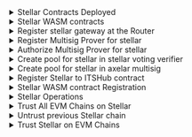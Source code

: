 <details>
<summary>Stellar Contracts Deployed</summary>

| Contract                  | TX                                                                                                          | CMD                                                                                                                                |
| ------------------------- | ----------------------------------------------------------------------------------------------------------- | ---------------------------------------------------------------------------------------------------------------------------------- |
| `AxelarGateway`           | https://stellar.expert/explorer/testnet/tx/71a172220b70f3d18b26d9066524994f8f40db76d06812e69181148365dd9901 | `node stellar/deploy-contract.js deploy AxelarGateway --version v1.0.0 --minimum-rotation-delay 0 --previous-signers-retention 15` |
| `AxelarOperators`         | https://stellar.expert/explorer/testnet/tx/5f41466342a8a51908c32bada4123f0f16388bd1addd246dd09c59f6da25a162 | `node stellar/deploy-contract.js deploy AxelarOperators --version v1.0.0`                                                          |
| `AxelarGasService`        | https://stellar.expert/explorer/testnet/tx/d33dd8764200f750a13716b68addd1fc84f6973edfc765d854106a72119bbee8 | `node stellar/deploy-contract.js deploy AxelarGasService --version v1.0.0`                                                         |
| `Upgrader`                | https://stellar.expert/explorer/testnet/tx/3c44441cc1a39c6b0e58252ad25d65d442962e94398d175346f6ff98390ae4ff | `node stellar/deploy-contract.js deploy Upgrader --version v1.0.0`                                                                 |
| `InterchainTokenService ` | https://stellar.expert/explorer/testnet/tx/a1296b8851d3b5c0e204300a6400fad98effc547935eead9e0a7270607fd78ef | `node stellar/deploy-contract.js deploy InterchainTokenService --version v1.0.0`                                                   |
| `AxelarExample`           | https://stellar.expert/explorer/testnet/tx/7f1a70b65431d6cf51e2e854ee452285ef32592ab1d30f87a65bd4c39eed9aa5 | `node stellar/deploy-contract.js deploy AxelarExample --wasm-path artifacts/stellar_example-v1.0.0.optimized.wasm`                 |

</details>

<details>
<summary>Stellar WASM contracts</summary>

| Contract         | TX                                                                                                               | CMD                                                                                                                                                     |
| ---------------- | ---------------------------------------------------------------------------------------------------------------- | ------------------------------------------------------------------------------------------------------------------------------------------------------- |
| `VotingVerifier` | https://devnet-amplifier.axelarscan.io/account/axelar1w78434ta3l83fstf743xh9v5vkh4k203x2rh7l6w093n4s4vzv0suz09g3 | `node ./cosmwasm/deploy-contract.js instantiate -c VotingVerifier --fetchCodeId --instantiate2 --admin "axelar1zlr7e5qf3sz7yf890rkh9tcnu87234k6k7ytd9"` |
| `Gateway`        | https://devnet-amplifier.axelarscan.io/account/axelar1tatg2n9gsq6vkkafm6pv8hsunr236wgdk4gdc7lw0hs2e3cnspmsw75rld | `node ./cosmwasm/deploy-contract.js instantiate -c Gateway --fetchCodeId --instantiate2 --admin "axelar1zlr7e5qf3sz7yf890rkh9tcnu87234k6k7ytd9"`        |
| `MultisigProver` | https://devnet-amplifier.axelarscan.io/account/axelar1lgtcv0lfxwaz2prmea2y73lespr3mnwkfjv9kr0q6j7qhvhvwx6s54cesj | `node ./cosmwasm/deploy-contract.js instantiate -c MultisigProver --fetchCodeId --instantiate2 --admin "axelar1zlr7e5qf3sz7yf890rkh9tcnu87234k6k7ytd9"` |

</details>

<details>
<summary>Register stellar gateway at the Router</summary>

```
➜  axelar-contract-deployments git:(release/2025-q1-devnet) ✗ node cosmwasm/submit-proposal.js execute \
  -c Router \
  -t "Register Gateway for stellar" \
  -d "Register Gateway address for stellar at Router contract" \
  --runAs $RUN_AS_ACCOUNT \
  --deposit $DEPOSIT_VALUE \
  --msg "{
    \"register_chain\": {
      \"chain\": \"stellar-2025-q1\",
      \"gateway_address\": \"$GATEWAY\",
      \"msg_id_format\": \"hex_tx_hash_and_event_index\"
      }
    }"
Encoded /cosmwasm.wasm.v1.ExecuteContractProposal: {
  "title": "Register Gateway for stellar",
  "description": "Register Gateway address for stellar at Router contract",
  "runAs": "axelar1zlr7e5qf3sz7yf890rkh9tcnu87234k6k7ytd9",
  "contract": "axelar14jjdxqhuxk803e9pq64w4fgf385y86xxhkpzswe9crmu6vxycezst0zq8y",
  "msg": {
    "register_chain": {
      "chain": "stellar-2025-q1",
      "gateway_address": "axelar1tatg2n9gsq6vkkafm6pv8hsunr236wgdk4gdc7lw0hs2e3cnspmsw75rld",
      "msg_id_format": "hex_tx_hash_and_event_index"
    }
  },
  "funds": []
}

Proceed with proposal submission? (y/n) y

Proposal submitted: 131
```

</details>

<details>
<summary>Register Multisig Prover for stellar</summary>

```
➜  axelar-contract-deployments git:(release/2025-q1-devnet) ✗ node cosmwasm/submit-proposal.js execute \
  -c Coordinator \
  -t "Register Multisig Prover for stellar" \
  -d "Register Multisig Prover address for stellar at Coordinator contract" \
  --runAs $RUN_AS_ACCOUNT \
  --deposit $DEPOSIT_VALUE \
  --msg "{
    \"register_prover_contract\": {
      \"chain_name\": \"stellar-2025-q1\",
      \"new_prover_addr\": \"$MULTISIG_PROVER\"
    }
  }"
Encoded /cosmwasm.wasm.v1.ExecuteContractProposal: {
  "title": "Register Multisig Prover for stellar",
  "description": "Register Multisig Prover address for stellar at Coordinator contract",
  "runAs": "axelar1zlr7e5qf3sz7yf890rkh9tcnu87234k6k7ytd9",
  "contract": "axelar1m2498n4h2tskcsmssjnzswl5e6eflmqnh487ds47yxyu6y5h4zuqr9zk4g",
  "msg": {
    "register_prover_contract": {
      "chain_name": "stellar-2025-q1",
      "new_prover_addr": "axelar1lgtcv0lfxwaz2prmea2y73lespr3mnwkfjv9kr0q6j7qhvhvwx6s54cesj"
    }
  },
  "funds": []
}

Proceed with proposal submission? (y/n) y

Proposal submitted: 132
```

</details>

<details>
<summary>Authorize Multisig Prover for stellar</summary>

```
➜  axelar-contract-deployments git:(release/2025-q1-devnet) ✗ node cosmwasm/submit-proposal.js execute \
  -c Multisig \
  -t "Authorize Multisig Prover for stellar" \
  -d "Authorize Multisig Prover address for stellar at Multisig contract" \
  --runAs $RUN_AS_ACCOUNT \
  --deposit $DEPOSIT_VALUE \
  --msg "{
    \"authorize_callers\": {
      \"contracts\": {
        \"$MULTISIG_PROVER\": \"stellar-2025-q1\"
      }
    }
  }"
Encoded /cosmwasm.wasm.v1.ExecuteContractProposal: {
  "title": "Authorize Multisig Prover for stellar",
  "description": "Authorize Multisig Prover address for stellar at Multisig contract",
  "runAs": "axelar1zlr7e5qf3sz7yf890rkh9tcnu87234k6k7ytd9",
  "contract": "axelar19jxy26z0qnnspa45y5nru0l5rmy9d637z5km2ndjxthfxf5qaswst9290r",
  "msg": {
    "authorize_callers": {
      "contracts": {
        "axelar1lgtcv0lfxwaz2prmea2y73lespr3mnwkfjv9kr0q6j7qhvhvwx6s54cesj": "stellar-2025-q1"
      }
    }
  },
  "funds": []
}

Proceed with proposal submission? (y/n) y

Proposal submitted: 133
```

</details>

<details>
<summary>Create pool for stellar in stellar voting verifier</summary>

```
➜  axelar-contract-deployments git:(release/2025-q1-devnet) ✗ node cosmwasm/submit-proposal.js execute \
  -c Rewards \
  -t "Create pool for stellar in stellar voting verifier" \
  -d "Create pool for stellar in stellar voting verifier" \
  --runAs $RUN_AS_ACCOUNT \
  --deposit $DEPOSIT_VALUE \
  --msg "{
    \"create_pool\": {
      \"params\": {
        \"epoch_duration\": \"100\",
        \"participation_threshold\": [\"7\", \"10\"],
        \"rewards_per_epoch\": \"100\"
      },
      \"pool_id\": {
        \"chain_name\": \"stellar-2025-q1\",
        \"contract\": \"$VOTING_VERIFIER\"
      }
    }
  }"
Encoded /cosmwasm.wasm.v1.ExecuteContractProposal: {
  "title": "Create pool for stellar in stellar voting verifier",
  "description": "Create pool for stellar in stellar voting verifier",
  "runAs": "axelar1zlr7e5qf3sz7yf890rkh9tcnu87234k6k7ytd9",
  "contract": "axelar1vaj9sfzc3z0gpel90wu4ljutncutv0wuhvvwfsh30rqxq422z89qnd989l",
  "msg": {
    "create_pool": {
      "params": {
        "epoch_duration": "100",
        "participation_threshold": [
          "7",
          "10"
        ],
        "rewards_per_epoch": "100"
      },
      "pool_id": {
        "chain_name": "stellar-2025-q1",
        "contract": "axelar1w78434ta3l83fstf743xh9v5vkh4k203x2rh7l6w093n4s4vzv0suz09g3"
      }
    }
  },
  "funds": []
}

Proceed with proposal submission? (y/n) y

Proposal submitted: 135
```

</details>

<details>
<summary>Create pool for stellar in axelar multisig</summary>

```
➜  axelar-contract-deployments git:(release/2025-q1-devnet) ✗ node cosmwasm/submit-proposal.js execute \
  -c Rewards \
  -t "Create pool for stellar in axelar multisig" \
  -d "Create pool for stellar in axelar multisig" \
  --runAs $RUN_AS_ACCOUNT \
  --deposit $DEPOSIT_VALUE \
  --msg "{
    \"create_pool\": {
      \"params\": {
        \"epoch_duration\": \"100\",
        \"participation_threshold\": [\"7\", \"10\"],
        \"rewards_per_epoch\": \"100\"
      },
      \"pool_id\": {
        \"chain_name\": \"stellar-2025-q1\",
        \"contract\": \"$MULTISIG\"
      }
    }
  }"
Encoded /cosmwasm.wasm.v1.ExecuteContractProposal: {
  "title": "Create pool for stellar in axelar multisig",
  "description": "Create pool for stellar in axelar multisig",
  "runAs": "axelar1zlr7e5qf3sz7yf890rkh9tcnu87234k6k7ytd9",
  "contract": "axelar1vaj9sfzc3z0gpel90wu4ljutncutv0wuhvvwfsh30rqxq422z89qnd989l",
  "msg": {
    "create_pool": {
      "params": {
        "epoch_duration": "100",
        "participation_threshold": [
          "7",
          "10"
        ],
        "rewards_per_epoch": "100"
      },
      "pool_id": {
        "chain_name": "stellar-2025-q1",
        "contract": "axelar19jxy26z0qnnspa45y5nru0l5rmy9d637z5km2ndjxthfxf5qaswst9290r"
      }
    }
  },
  "funds": []
}

Proceed with proposal submission? (y/n) y

Proposal submitted: 136
```

</details>

<details>
<summary>Register Stellar to ITSHub contract</summary>

```
➜  axelar-contract-deployments git:(release/2025-q1-devnet) ✗ node cosmwasm/submit-proposal.js \
    its-hub-register-chains stellar-2025-q1 \
    -t "Register stellar-2025-q1 on ITS Hub" \
    -d "Register stellar-2025-q1 on ITS Hub" \
    --deposit 100000000 \
    --runAs axelar1zlr7e5qf3sz7yf890rkh9tcnu87234k6k7ytd9
Encoded /cosmwasm.wasm.v1.ExecuteContractProposal: {
  "title": "Register stellar-2025-q1 on ITS Hub",
  "description": "Register stellar-2025-q1 on ITS Hub",
  "runAs": "axelar1zlr7e5qf3sz7yf890rkh9tcnu87234k6k7ytd9",
  "contract": "axelar157hl7gpuknjmhtac2qnphuazv2yerfagva7lsu9vuj2pgn32z22qa26dk4",
  "msg": {
    "register_chains": {
      "chains": [
        {
          "chain": "stellar-2025-q1",
          "its_edge_contract": "CATNQHWMG4VOWPSWF4HXVW7ASDJNX7M7F6JLFC544T7ZMMXXAE2HUDTY",
          "truncation": {
            "max_uint": "170141183460469231731687303715884105727",
            "max_decimals_when_truncating": 255
          }
        }
      ]
    }
  },
  "funds": []
}

Proceed with proposal submission? (y/n) y

Proposal submitted: 137
```

</details>

<details>
<summary>Stellar WASM contract Registration</summary>

| Operation                     | TX                                                                                                         | CMD                                                                                                             |
| ----------------------------- | ---------------------------------------------------------------------------------------------------------- | --------------------------------------------------------------------------------------------------------------- |
| `Create genesis verifier set` | https://devnet-amplifier.axelarscan.io/tx/30B0C468A9ACD13E9CFDAC5656D27CA51ADE4758ABD033CF9B152DDA8F51AAD9 | `axd tx wasm execute $MULTISIG_PROVER '"update_verifier_set"' --from amplifier --gas auto --gas-adjustment 1.2` |

</details>

<details>
<summary>Stellar Operations</summary>

| Ops             | TX                                                                                                          | CMD                              |
| --------------- | ----------------------------------------------------------------------------------------------------------- | -------------------------------- |
| `Rotate Signer` | https://stellar.expert/explorer/testnet/tx/8742a7cf3a49ecd7de380903cf0a4e83571876b3f862f9cb64a89ef4c8fc82ae | `node stellar/gateway.js rotate` |

</details>

<details>
<summary>Trust All EVM Chains on Stellar</summary>

```
➜  axelar-contract-deployments git:(release/2025-q1-devnet) ✗ node stellar/its.js add-trusted-chains all
Wallet address: GCRN3JXRVXHQTFQFM7NR4TTTORGZDCJWPIOLPQQHL6WMAQGVMWSXJL3Q

Wallet balances: 9927.9954339 XLM

Wallet sequence: 2667174690838

Proceed with action addTrustedChains (y/n) y

set_trusted_chain: core-avalanche

Is trusted chain tx: 4e020aefd74e77fca083b97c96bb85a2461d596222c311f1f68fcb79deaa5c7a

set_trusted_chain tx: 185cd694f0ea02c0f661c8bc624a93cb7acc55d66f1bc9866c6dc472a0386955

Successfully added trusted chain: core-avalanche

set_trusted_chain: core-ethereum

Is trusted chain tx: 0415f36a015362829fc8686371d59deece0254af6e6a40b355e2ebed7c0f8722

set_trusted_chain tx: 337ba02a9f6157b1901f235ae7d5a5e16379f01ed6f4e218b741ebda597048a1

Successfully added trusted chain: core-ethereum

set_trusted_chain: core-optimism

Is trusted chain tx: fd2a4f5632ce019daf9d2e209ba57f9f6724e9f5b8826ef0e49e6e8c76df32f6

set_trusted_chain tx: 596c49660e673e4969b689c4ac8720e017b907de4894e8136f9e999bbf76dd2f

Successfully added trusted chain: core-optimism

set_trusted_chain: avalanche-fuji

Is trusted chain tx: f1489357bef1f7728702ee91a68538711edb949d4115e243c58f3e210092cd11

set_trusted_chain tx: 0fc0461825047c997626c2cbb341e709f1429d2f9930c7df4ec61ef8c6a66aea

Successfully added trusted chain: avalanche-fuji

set_trusted_chain: eth-sepolia

Is trusted chain tx: 747b6a1f87f5d72a70e09e6317f9250e578c5287bae49b407ff486b6113fc2ce

set_trusted_chain tx: 43bf0ae5e931a7fb4d380c80d65f5d605ea7aa8d746e4fb846069e8e5edd0f9e

Successfully added trusted chain: eth-sepolia

set_trusted_chain: optimism-sepolia

Is trusted chain tx: a9ab5fd55e2e847d03268111425cdffaa2227df5307b0a65a12ba4b3d8b1b386

set_trusted_chain tx: a56a485576adccb0e0ea3e9a4cc7a76cbecbf0ce5eb1bc98e825d41159898495

Successfully added trusted chain: optimism-sepolia

set_trusted_chain: flow

Is trusted chain tx: 7b2a5b858f1d42cc86e3cde9bfb065eb84f95431e3d0d1e0b55dacbab6406629

set_trusted_chain tx: 8fec9d8c52964bf25d909ffbfd76d1dac76b85dcaae76b49eab2e4b3414cc5d0

Successfully added trusted chain: flow

set_trusted_chain: stellar-2024-q4

Is trusted chain tx: ce5ca44d03b38cb1e3735dc6e21b49d86a5b1212ff1053e90a2e44635995ca71

set_trusted_chain tx: cc3ac08cb0b9c0dc67b75af7c6a55f2dda69d4da8b965320d85fa66ece491d81

Successfully added trusted chain: stellar-2024-q4

set_trusted_chain: stellar-2025-q1

Is trusted chain tx: 0d710bc14e38907bdd4392142ffca41645860a0ae3f6e196e66c1c3f197414be

set_trusted_chain tx: 9d23dd53f670fd045b9e58947479de39425874ad6b85d6e2dfea99e32faf837a

Successfully added trusted chain: stellar-2025-q1

set_trusted_chain: sui-2

Is trusted chain tx: 9319c6cef6f9ca30ec7079be4155cb846167ff2799a2ccca7bb6f40f7ed92f22

set_trusted_chain tx: 585170f085816e11cfdb3b4d81423e3b0cb935a6e323d20fae234230d5612c52

Successfully added trusted chain: sui-2
```

</details>

<details>
<summary>Untrust previous Stellar chain</summary>

```
➜  axelar-contract-deployments git:(release/2025-q1-devnet) ✗ node stellar/its.js remove-trusted-chains stellar-2024-q4
Wallet address: GCRN3JXRVXHQTFQFM7NR4TTTORGZDCJWPIOLPQQHL6WMAQGVMWSXJL3Q

Wallet balances: 9926.5595192 XLM

Wallet sequence: 2667174690858

Proceed with action removeTrustedChains (y/n) y

remove_trusted_chain: stellar-2024-q4

Is trusted chain tx: 07eb74e67aa7842a181609a278591ff1307de7e63d3335fae455250f5b34ff30

remove_trusted_chain tx: 2a802e6d759b0a117da1abab566f27c6983dc4283021a4431b5c19c1cda51102

Successfully removed trusted chain: stellar-2024-q4
```

</details>

<details>
<summary>Trust Stellar on EVM Chains </summary>

```
node evm/its.js set-trusted-chains stellar-2025-q1 hub -n all -y
Environment: devnet-amplifier

Chain: Avalanche Fuji

Wallet address: 0xba76c6980428A0b10CFC5d8ccb61949677A61233

Wallet balance: 90.71079925323565

Wallet nonce: 3540

Contract name: InterchainTokenService

Contract address: 0x77883201091c08570D55000AB32645b88cB96324

Gas options: {}

Action: set-trusted-chains

set-trusted-chains tx: 0x93d622bf98f8d5a50c31ebbdb0e5920247e6a8c545ce138ef665d86a49695721

Chain: Ethereum Sepolia

Wallet address: 0xba76c6980428A0b10CFC5d8ccb61949677A61233

Wallet balance: 182.63010404650808

Wallet nonce: 1198

Contract name: InterchainTokenService

Contract address: 0x77883201091c08570D55000AB32645b88cB96324

Gas options: {}

Action: set-trusted-chains

set-trusted-chains tx: 0xb391a56d598c6f1935d9a104ecff3bb299953dc74824693c6c67da18be4cec3d

Chain: Optimism Sepolia

Wallet address: 0xba76c6980428A0b10CFC5d8ccb61949677A61233

Wallet balance: 3.5643049057279796

Wallet nonce: 668

Contract name: InterchainTokenService

Contract address: 0x77883201091c08570D55000AB32645b88cB96324

Gas options: {}

Action: set-trusted-chains

set-trusted-chains tx: 0x0504d73835371b934b28be910cfb934fc7db04e2a849586cd0c82f648d4d471e

Chain: Avalanche Fuji

Wallet address: 0xba76c6980428A0b10CFC5d8ccb61949677A61233

Wallet balance: 90.71074006623562

Wallet nonce: 3541

Contract name: InterchainTokenService

Contract address: 0x2269B93c8D8D4AfcE9786d2940F5Fcd4386Db7ff

Gas options: {}

Action: set-trusted-chains

set-trusted-chains tx: 0xd25f83c0de11fe86dec1ac885b674ad664e6f7a2a6155869d215e4d9187ff840

Chain: Eth Sepolia

Wallet address: 0xba76c6980428A0b10CFC5d8ccb61949677A61233

Wallet balance: 182.62998487857308

Wallet nonce: 1199

Contract name: InterchainTokenService

Contract address: 0x2269B93c8D8D4AfcE9786d2940F5Fcd4386Db7ff

Gas options: {}

Action: set-trusted-chains

set-trusted-chains tx: 0x176631c03de02673deda0bc311f08d6ce918fdf948c40cd9c940be9e76b9f616

Chain: Optimism Sepolia

Wallet address: 0xba76c6980428A0b10CFC5d8ccb61949677A61233

Wallet balance: 3.564186018654893

Wallet nonce: 669

Contract name: InterchainTokenService

Contract address: 0x2269B93c8D8D4AfcE9786d2940F5Fcd4386Db7ff

Gas options: {}

Action: set-trusted-chains

set-trusted-chains tx: 0x973a208fce7ad1befe90abf2a6380271d04eee647a0e9c5918f35d7c745934e5

Chain: Flow

Wallet address: 0xba76c6980428A0b10CFC5d8ccb61949677A61233

Wallet balance: 101209.19285255017

Wallet nonce: 1416

Contract name: InterchainTokenService

Contract address: 0x2269B93c8D8D4AfcE9786d2940F5Fcd4386Db7ff

Gas options: {
"gasLimit": 8000000
}

Action: set-trusted-chains

set-trusted-chains tx: 0x9f64f1945798ccbc2762fc666b8b287adc95882deb35707acdfe2fb9c950a470
```

</details>
